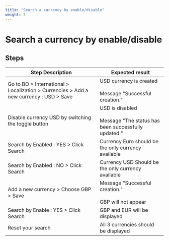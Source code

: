 ```yaml
---
title: "Search a currency by enable/disable"
weight: 5
---
```


# Search a currency by enable/disable
## Steps
| Step Description | Expected result |
| ----- | ----- |
| Go to BO > International > Localization > Currencies > Add a new currency : USD > Save | USD currency is created<br><br>Message "Successful creation." |
| Disable currency USD by switching the toggle button | USD is disabled<br><br>Message "The status has been successfully updated." |
| Search by Enabled : YES > Click Search | Currency Euro should be the only currency available |
| Search by Enabled : NO > Click Search | Currency USD Should be the only currency available |
| Add a new currency > Choose GBP > Save | Message "Successful creation."<br><br>GBP will not appear |
| Search by Enable : YES > Click Search | GBP and EUR will be displayed |
| Reset your search | All 3 currencies should be displayed |
